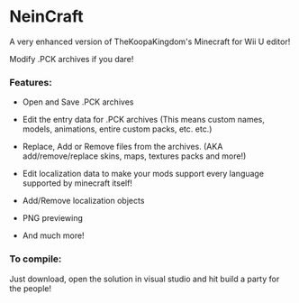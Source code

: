 # NeinCraft
A very enhanced version of TheKoopaKingdom's Minecraft for Wii U editor!

Modify .PCK archives if you dare!

### Features:
* Open and Save .PCK archives

* Edit the entry data for .PCK archives (This means custom names, models, animations, entire custom packs, etc. etc.)

* Replace, Add or Remove files from the archives. (AKA add/remove/replace skins, maps, textures packs and more!)

* Edit localization data to make your mods support every language supported by minecraft itself!

* Add/Remove localization objects

* PNG previewing

* And much more!

### To compile:

Just download, open the solution in visual studio and hit build a party for the people!

